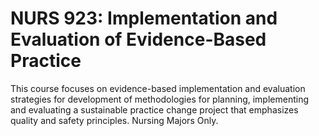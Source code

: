 # NURS 923: Implementation and Evaluation of Evidence-Based Practice

This course focuses on evidence-based implementation and evaluation strategies for development of methodologies for planning, implementing and evaluating a sustainable practice change project that emphasizes quality and safety principles. Nursing Majors Only.